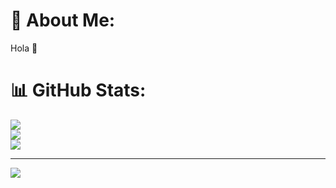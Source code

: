# 💫 About Me:
Hola 🤞

# 📊 GitHub Stats:
![](https://github-readme-stats.vercel.app/api?username=sipalingtestnet&theme=dark&hide_border=false&include_all_commits=true&count_private=true)<br/>
![](https://github-readme-streak-stats.herokuapp.com/?user=sipalingtestnet&theme=dark&hide_border=false)<br/>
![](https://github-readme-stats.vercel.app/api/top-langs/?username=sipalingtestnet&theme=dark&hide_border=false&include_all_commits=true&count_private=true&layout=compact)

---
[![](https://visitcount.itsvg.in/api?id=sipalingtestnet&icon=0&color=7)](https://visitcount.itsvg.in)

<!-- Proudly created with GPRM ( https://gprm.itsvg.in ) -->
